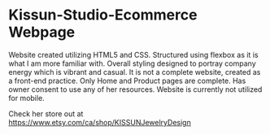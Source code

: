 # Kissun-Studio-Ecommerce Webpage

Website created utilizing HTML5 and CSS.
Structured using flexbox as it is what I am more familiar with.
Overall styling designed to portray company energy which is vibrant and casual.
It is not a complete website, created as a front-end practice.
Only Home and Product pages are complete.
Has owner consent to use any of her resources.
Website is currently not utilized for mobile.

Check her store out at https://www.etsy.com/ca/shop/KISSUNJewelryDesign 